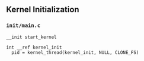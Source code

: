 ## Kernel Initialization

### `init/main.c`
```
__init start_kernel

```

```
int __ref kernel_init
  pid = kernel_thread(kernel_init, NULL, CLONE_FS)
```
